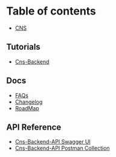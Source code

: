 # Table of contents

* [CNS]()

## Tutorials

* [Cns-Backend](tutorials/cns-backend.md)

## Docs

* [FAQs]()
* [Changelog]()
* [RoadMap]()

## API Reference

* [Cns-Backend-API Swagger UI](https://app.getpostman.com/run-collection/22322698-cd32951a-a24f-4fd5-a9fb-2e26f057532c?action=collection%2Ffork&collection-url=entityId%3D22322698-cd32951a-a24f-4fd5-a9fb-2e26f057532c%26entityType%3Dcollection%26workspaceId%3D0df0c5b3-6c0a-47ee-ab26-8ba0139261e4)
* [Cns-Backend-API Postman Collection](http://101.42.88.184/swagger/)
